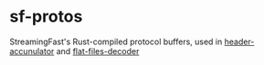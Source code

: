 # sf-protos

StreamingFast's Rust-compiled protocol buffers, used in [header-accunulator](https://github.com/semiotic-ai/header_accumulator) and
[flat-files-decoder](https://github.com/semiotic-ai/flat-files-decoder)
